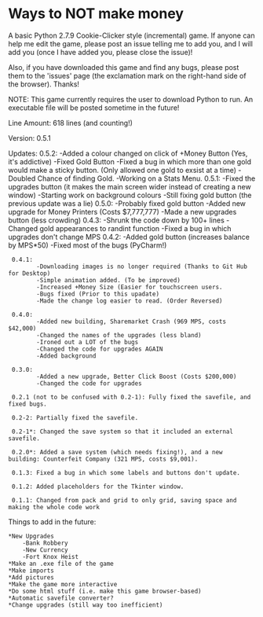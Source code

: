 # Ways to NOT make money
A basic Python 2.7.9 Cookie-Clicker style (incremental) game. If anyone can help me edit the game, please post an issue telling me to add you, and I will add you (once I have added you, please close the issue)!

Also, if you have downloaded this game and find any bugs, please post them to the 'issues' page (the exclamation mark on the right-hand side of the browser). Thanks!

NOTE: This game currently requires the user to download Python to run. An executable file will be posted sometime in the future!

Line Amount: 618 lines (and counting!)

Version: 0.5.1

Updates:
     0.5.2:
            -Added a colour changed on click of +Money Button (Yes, it's addictive)
            -Fixed Gold Button
            -Fixed a bug in which more than one gold would make a sticky button. (Only allowed one gold to exsist at a time)
            -Doubled Chance of finding Gold.
            -Working on a Stats Menu.
     0.5.1:
            -Fixed the upgrades button (it makes the main screen wider instead of creating a new window)
            -Starting work on background colours
            -Still fixing gold button (the previous update was a lie)
     0.5.0:
            -Probably fixed gold button
            -Added new upgrade for Money Printers (Costs $7,777,777)
            -Made a new upgrades button (less crowding)
     0.4.3:
            -Shrunk the code down by 100+ lines
            -Changed gold appearances to randint function
            -Fixed a bug in which upgrades don't change MPS
     0.4.2:
            -Added gold button (increases balance by MPS*50)
            -Fixed most of the bugs (PyCharm!)
            
     0.4.1:
            -Downloading images is no longer required (Thanks to Git Hub for Desktop)
            -Simple animation added. (To be improved)
            -Increased +Money Size (Easier for touchscreen users.
            -Bugs fixed (Prior to this upadate)
            -Made the change log easier to read. (Order Reversed)
            
     0.4.0:
            -Added new building, Sharemarket Crash (969 MPS, costs $42,000)
            -Changed the names of the upgrades (less bland)
            -Ironed out a LOT of the bugs
            -Changed the code for upgrades AGAIN
            -Added background

     0.3.0:
            -Added a new upgrade, Better Click Boost (Costs $200,000)
            -Changed the code for upgrades

     0.2.1 (not to be confused with 0.2-1): Fully fixed the savefile, and fixed bugs.

     0.2-2: Partially fixed the savefile.
    
     0.2-1*: Changed the save system so that it included an external savefile.
    
     0.2.0*: Added a save system (which needs fixing!), and a new building: Counterfeit Company (321 MPS, costs $9,001).

     0.1.3: Fixed a bug in which some labels and buttons don't update.

     0.1.2: Added placeholders for the Tkinter window.
    
     0.1.1: Changed from pack and grid to only grid, saving space and making the whole code work
    

    
Things to add in the future:

    *New Upgrades
        -Bank Robbery
        -New Currency
        -Fort Knox Heist
    *Make an .exe file of the game
    *Make imports
    *Add pictures
    *Make the game more interactive
    *Do some html stuff (i.e. make this game browser-based)
    *Automatic savefile converter?
    *Change upgrades (still way too inefficient)
